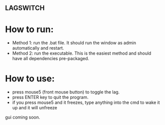 ## LAGSWITCH ##
# How to run:
* Method 1: run the .bat file. It should run the window as admin automatically and restart.
* Method 2: run the executable. This is the easiest method and should have all dependencies pre-packaged.

# How to use:
* press mouse5 (front mouse button) to toggle the lag.
* press ENTER key to quit the program.
* if you press mouse5 and it freezes, type anything into the cmd to wake it up and it will unfreeze

gui coming soon.
